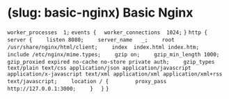 # (slug: basic-nginx) Basic Nginx

`worker_processes  1;`
`events {`
`  worker_connections  1024;`
`}`
`http {`
`  server {`
`    listen 8080;`
`    server_name   _;`
`    root   /usr/share/nginx/html/client;`
`    index  index.html index.htm;`
`    include /etc/nginx/mime.types;`
`    gzip on;`
`    gzip_min_length 1000;`
`    gzip_proxied expired no-cache no-store private auth;`
`    gzip_types text/plain text/css application/json application/javascript application/x-javascript text/xml application/xml application/xml+rss text/javascript;`
`    location / {`
`        proxy_pass http://127.0.0.1:3000;`
`    }`
`  }`
`}`